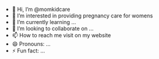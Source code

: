 - 👋 Hi, I’m @momkidcare
- 👀 I’m interested in providing pregnancy care for womens
- 🌱 I’m currently learning ...
- 💞️ I’m looking to collaborate on ...
- 📫 How to reach me visit on my website
- 😄 Pronouns: ...
- ⚡ Fun fact: ...

<!---
momkidcare1/momkidcare1 is a ✨ special ✨ repository because its `README.md` (this file) appears on your GitHub profile.
You can click the Preview link to take a look at your changes.
--->
